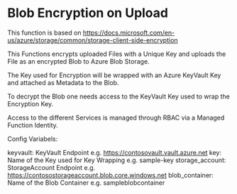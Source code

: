 # Blob Encryption on Upload

This function is based on https://docs.microsoft.com/en-us/azure/storage/common/storage-client-side-encryption

This Functions encrypts uploaded Files with a Unique Key and uploads the File as an encrypted Blob to Azure Blob Storage.

The Key used for Encryption will be wrapped with an Azure KeyVault Key and attached as Metadata to the Blob.

To decrypt the Blob one needs access to the KeyVault Key used to wrap the Encryption Key.

Access to the different Services is managed through RBAC via a Managed Function Identity.

Config Variabels:

keyvault: KeyVault Endpoint e.g. https://contosovault.vault.azure.net
key: Name of the Key used for Key Wrapping e.g. sample-key
storage_account: StorageAccount Endpoint e.g. https://contosostorageaccount.blob.core.windows.net
blob_container: Name of the Blob Container e.g. sampleblobcontainer
